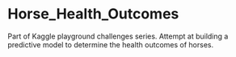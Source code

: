 # Horse_Health_Outcomes
Part of Kaggle playground challenges series. Attempt at building a predictive model to determine the health outcomes of horses.
